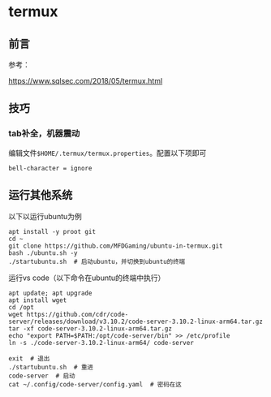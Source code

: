 # termux

## 前言



参考：

https://www.sqlsec.com/2018/05/termux.html

## 技巧

### tab补全，机器震动

编辑文件`$HOME/.termux/termux.properties`。配置以下项即可

``` config
bell-character = ignore
```


## 运行其他系统

以下以运行ubuntu为例

```
apt install -y proot git
cd ~
git clone https://github.com/MFDGaming/ubuntu-in-termux.git
bash ./ubuntu.sh -y
./startubuntu.sh  # 启动ubuntu，并切换到ubuntu的终端
```

运行vs code（以下命令在ubuntu的终端中执行）

```
apt update; apt upgrade
apt install wget
cd /opt
wget https://github.com/cdr/code-server/releases/download/v3.10.2/code-server-3.10.2-linux-arm64.tar.gz
tar -xf code-server-3.10.2-linux-arm64.tar.gz
echo "export PATH=$PATH:/opt/code-server/bin" >> /etc/profile
ln -s ./code-server-3.10.2-linux-arm64/ code-server

exit  # 退出
./startubuntu.sh  # 重进
code-server  # 启动
cat ~/.config/code-server/config.yaml  # 密码在这
```
